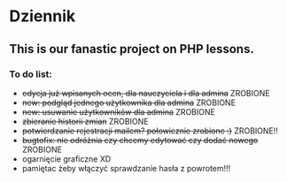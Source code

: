 # Dziennik

## This is our fanastic project on PHP lessons. 

### To do list:
- ~~edycja już wpisanych ocen, dla nauczyciela i dla admina~~ ZROBIONE
- ~~new: podgląd jednego użytkownika dla admina~~ ZROBIONE
- ~~new: usuwanie użytkowników dla admina~~ ZROBIONE
- ~~zbieranie historii zmian~~ ZROBIONE
- ~~potwierdzanie rejestracji mailem? połowicznie zrobione :)~~ ZROBIONE!!
- ~~bugtofix: nie odróżnia czy chcemy edytować czy dodać nowego~~ ZROBIONE
- ogarnięcie graficzne XD
- pamiętac żeby włączyć sprawdzanie hasła z powrotem!!!
